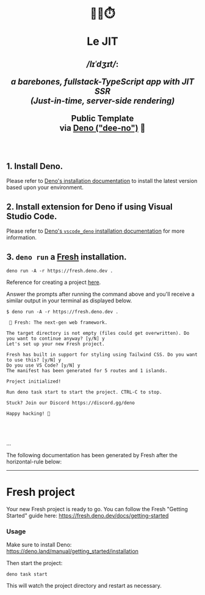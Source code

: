 <h1 align="center">

<br/>

🐻😎⏱️

**Le JIT**

</h1>

<h2 align="center">

**_/lɪˈdʒɪt/_**:

_a barebones, fullstack-TypeScript app with JIT SSR<br/> (Just-in-time,
server-side rendering)_
<br/>

Public Template<br/> via
[Deno ("dee-no")](https://deno.land/manual@v1.36.1/introduction) 🦕

<br/>

</h2>

## 1. Install Deno.

Please refer to
[Deno's installation documentation](https://deno.land/manual@v1.36.1/getting_started/installation)
to install the latest version based upon your environment.

## 2. Install extension for Deno if using Visual Studio Code. 

Please refer to
[Deno's `vscode_deno` installation documentation](https://deno.land/manual@v1.36.1/references/vscode_deno)
for more information.

## 3. `deno run` a [Fresh](https://fresh.deno.dev/) installation.

```
deno run -A -r https://fresh.deno.dev .
```

Reference for creating a project [here](https://fresh.deno.dev/docs/getting-started/create-a-project).

Answer the prompts after running the command above and you'll receive a similar
output in your terminal as displayed below.

```
$ deno run -A -r https://fresh.deno.dev .

 🍋 Fresh: The next-gen web framework. 

The target directory is not empty (files could get overwritten). Do you want to continue anyway? [y/N] y
Let's set up your new Fresh project.

Fresh has built in support for styling using Tailwind CSS. Do you want to use this? [y/N] y
Do you use VS Code? [y/N] y
The manifest has been generated for 5 routes and 1 islands.

Project initialized!

Run deno task start to start the project. CTRL-C to stop.

Stuck? Join our Discord https://discord.gg/deno

Happy hacking! 🦕
```

<br/>
<br/>

...

The following documentation has been generated by Fresh after the
horizontal-rule below:

---

# Fresh project

Your new Fresh project is ready to go. You can follow the Fresh "Getting
Started" guide here: https://fresh.deno.dev/docs/getting-started

### Usage

Make sure to install Deno: https://deno.land/manual/getting_started/installation

Then start the project:

```
deno task start
```

This will watch the project directory and restart as necessary.
